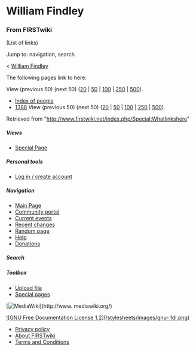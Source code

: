 # William Findley

### From FIRSTwiki

(List of links)

Jump to: navigation, search

&lt; [William Findley](/index.php?title=William_Findley&redirect=no "William
Findley" )  

The following pages link to here:

View (previous 50) (next 50)
([20](/index.php?title=Special:Whatlinkshere/William_Findley&limit=20&from=0
"Special:Whatlinkshere/William Findley" ) |
[50](/index.php?title=Special:Whatlinkshere/William_Findley&limit=50&from=0
"Special:Whatlinkshere/William Findley" ) |
[100](/index.php?title=Special:Whatlinkshere/William_Findley&limit=100&from=0
"Special:Whatlinkshere/William Findley" ) |
[250](/index.php?title=Special:Whatlinkshere/William_Findley&limit=250&from=0
"Special:Whatlinkshere/William Findley" ) |
[500](/index.php?title=Special:Whatlinkshere/William_Findley&limit=500&from=0
"Special:Whatlinkshere/William Findley" )).

  * [Index of people](/index.php/Index_of_people "Index of people" )
  * [1388](/index.php/1388 "1388" )
View (previous 50) (next 50)
([20](/index.php?title=Special:Whatlinkshere/William_Findley&limit=20&from=0
"Special:Whatlinkshere/William Findley" ) |
[50](/index.php?title=Special:Whatlinkshere/William_Findley&limit=50&from=0
"Special:Whatlinkshere/William Findley" ) |
[100](/index.php?title=Special:Whatlinkshere/William_Findley&limit=100&from=0
"Special:Whatlinkshere/William Findley" ) |
[250](/index.php?title=Special:Whatlinkshere/William_Findley&limit=250&from=0
"Special:Whatlinkshere/William Findley" ) |
[500](/index.php?title=Special:Whatlinkshere/William_Findley&limit=500&from=0
"Special:Whatlinkshere/William Findley" )).

Retrieved from "<http://www.firstwiki.net/index.php/Special:Whatlinkshere>"

##### Views

  * [Special Page](/index.php/Special:Whatlinkshere/William_Findley)

##### Personal tools

  * [Log in / create account](/index.php?title=Special:Userlogin&returnto=Special:Whatlinkshere)

[](/index.php/Main_Page "Main Page" )

##### Navigation

  * [Main Page](/index.php/Main_Page)
  * [Community portal](/index.php/FIRSTwiki:Community_portal)
  * [Current events](/index.php/Current_events)
  * [Recent changes](/index.php/Special:Recentchanges)
  * [Random page](/index.php/Special:Random)
  * [Help](/index.php/Help:Contents)
  * [Donations](/index.php/FIRSTwiki:Site_support)

##### Search



##### Toolbox

  * [Upload file](/index.php/Special:Upload)
  * [Special pages](/index.php/Special:Specialpages)

[![MediaWiki](/skins/common/images/poweredby_mediawiki_88x31.png)](http://www.
mediawiki.org/)

[![GNU Free Documentation License 1.2](/stylesheets/images/gnu-
fdl.png)](http://www.gnu.org/copyleft/fdl.html)

  * [Privacy policy](/index.php/FIRSTwiki:Privacy_policy "FIRSTwiki:Privacy policy" )
  * [About FIRSTwiki](/index.php/FIRSTwiki:About "FIRSTwiki:About" )
  * [Terms and Conditions](/index.php/FIRSTwiki:Terms_and_conditions "FIRSTwiki:Terms and conditions" )

